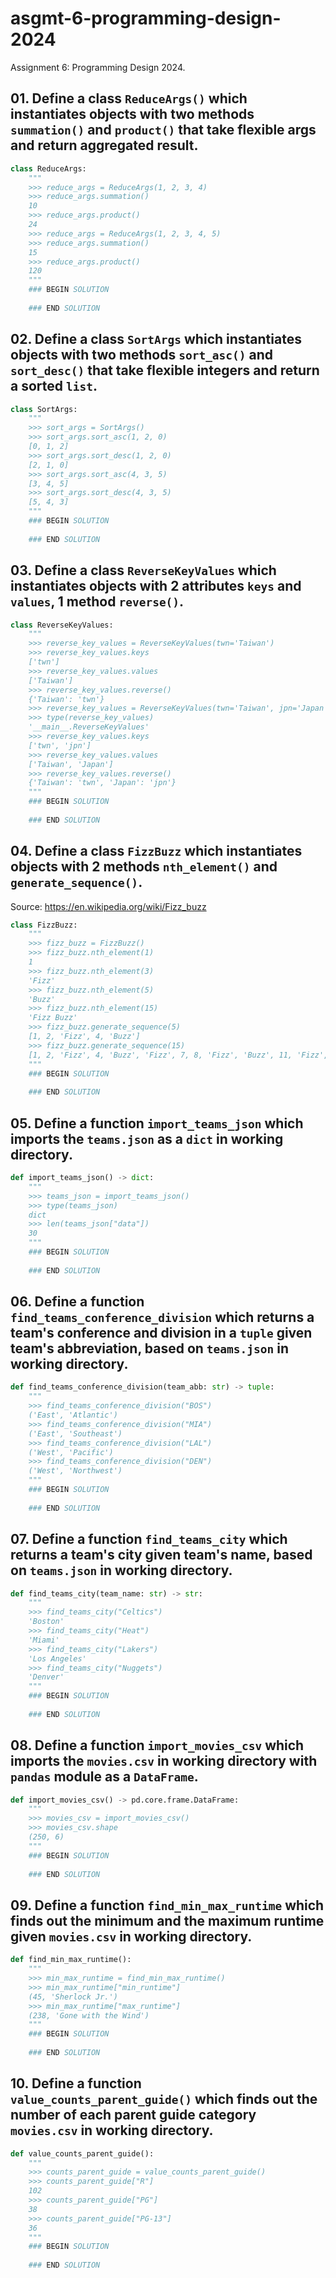 # asgmt-6-programming-design-2024
Assignment 6: Programming Design 2024.

## 01. Define a class `ReduceArgs()` which instantiates objects with two methods `summation()` and `product()` that take flexible args and return aggregated result.

```python
class ReduceArgs:
    """
    >>> reduce_args = ReduceArgs(1, 2, 3, 4)
    >>> reduce_args.summation()
    10
    >>> reduce_args.product()
    24
    >>> reduce_args = ReduceArgs(1, 2, 3, 4, 5)
    >>> reduce_args.summation()
    15
    >>> reduce_args.product()
    120
    """
    ### BEGIN SOLUTION
    
    ### END SOLUTION
```

## 02. Define a class `SortArgs` which instantiates objects with two methods `sort_asc()` and `sort_desc()` that take flexible integers and return a sorted `list`.

```python
class SortArgs:
    """
    >>> sort_args = SortArgs()
    >>> sort_args.sort_asc(1, 2, 0)
    [0, 1, 2]
    >>> sort_args.sort_desc(1, 2, 0)
    [2, 1, 0]
    >>> sort_args.sort_asc(4, 3, 5)
    [3, 4, 5]
    >>> sort_args.sort_desc(4, 3, 5)
    [5, 4, 3]
    """
    ### BEGIN SOLUTION
    
    ### END SOLUTION
```

## 03. Define a class `ReverseKeyValues` which instantiates objects with 2 attributes `keys` and `values`, 1 method `reverse()`.

```python
class ReverseKeyValues:
    """
    >>> reverse_key_values = ReverseKeyValues(twn='Taiwan')
    >>> reverse_key_values.keys
    ['twn']
    >>> reverse_key_values.values
    ['Taiwan']
    >>> reverse_key_values.reverse()
    {'Taiwan': 'twn'}
    >>> reverse_key_values = ReverseKeyValues(twn='Taiwan', jpn='Japan')
    >>> type(reverse_key_values)
    '__main__.ReverseKeyValues'
    >>> reverse_key_values.keys
    ['twn', 'jpn']
    >>> reverse_key_values.values
    ['Taiwan', 'Japan']
    >>> reverse_key_values.reverse()
    {'Taiwan': 'twn', 'Japan': 'jpn'}
    """
    ### BEGIN SOLUTION
    
    ### END SOLUTION
```

## 04. Define a class `FizzBuzz` which instantiates objects with 2 methods `nth_element()` and `generate_sequence()`.

Source: <https://en.wikipedia.org/wiki/Fizz_buzz>

```python
class FizzBuzz:
    """
    >>> fizz_buzz = FizzBuzz()
    >>> fizz_buzz.nth_element(1)
    1
    >>> fizz_buzz.nth_element(3)
    'Fizz'
    >>> fizz_buzz.nth_element(5)
    'Buzz'
    >>> fizz_buzz.nth_element(15)
    'Fizz Buzz'
    >>> fizz_buzz.generate_sequence(5)
    [1, 2, 'Fizz', 4, 'Buzz']
    >>> fizz_buzz.generate_sequence(15)
    [1, 2, 'Fizz', 4, 'Buzz', 'Fizz', 7, 8, 'Fizz', 'Buzz', 11, 'Fizz', 13, 14, 'Fizz Buzz']
    """
    ### BEGIN SOLUTION
    
    ### END SOLUTION
```

## 05. Define a function `import_teams_json` which imports the `teams.json` as a `dict` in working directory.

```python
def import_teams_json() -> dict:
    """
    >>> teams_json = import_teams_json()
    >>> type(teams_json)
    dict
    >>> len(teams_json["data"])
    30
    """
    ### BEGIN SOLUTION
    
    ### END SOLUTION
```

## 06. Define a function `find_teams_conference_division` which returns a team's conference and division in a `tuple` given team's abbreviation, based on `teams.json` in working directory.

```python
def find_teams_conference_division(team_abb: str) -> tuple:
    """
    >>> find_teams_conference_division("BOS")
    ('East', 'Atlantic')
    >>> find_teams_conference_division("MIA")
    ('East', 'Southeast')
    >>> find_teams_conference_division("LAL")
    ('West', 'Pacific')
    >>> find_teams_conference_division("DEN")
    ('West', 'Northwest')
    """
    ### BEGIN SOLUTION
    
    ### END SOLUTION
```

## 07. Define a function `find_teams_city` which returns a team's city given team's name, based on `teams.json` in working directory.

```python
def find_teams_city(team_name: str) -> str:
    """
    >>> find_teams_city("Celtics")
    'Boston'
    >>> find_teams_city("Heat")
    'Miami'
    >>> find_teams_city("Lakers")
    'Los Angeles'
    >>> find_teams_city("Nuggets")
    'Denver'
    """
    ### BEGIN SOLUTION
    
    ### END SOLUTION
```

## 08. Define a function `import_movies_csv` which imports the `movies.csv` in working directory with `pandas` module as a `DataFrame`.

```python
def import_movies_csv() -> pd.core.frame.DataFrame:
    """
    >>> movies_csv = import_movies_csv()
    >>> movies_csv.shape
    (250, 6)
    """
    ### BEGIN SOLUTION
    
    ### END SOLUTION
```

## 09. Define a function `find_min_max_runtime` which finds out the minimum and the maximum runtime given `movies.csv` in working directory.

```python
def find_min_max_runtime():
    """
    >>> min_max_runtime = find_min_max_runtime()
    >>> min_max_runtime["min_runtime"]
    (45, 'Sherlock Jr.')
    >>> min_max_runtime["max_runtime"]
    (238, 'Gone with the Wind')
    """
    ### BEGIN SOLUTION
    
    ### END SOLUTION
```

## 10. Define a function `value_counts_parent_guide()` which finds out the number of each parent guide category `movies.csv` in working directory.

```python
def value_counts_parent_guide():
    """
    >>> counts_parent_guide = value_counts_parent_guide()
    >>> counts_parent_guide["R"]
    102
    >>> counts_parent_guide["PG"]
    38
    >>> counts_parent_guide["PG-13"]
    36
    """
    ### BEGIN SOLUTION
    
    ### END SOLUTION
```